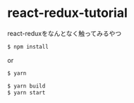 # react-redux-tutorial

react-reduxをなんとなく触ってみるやつ

```sh
$ npm install
```
or
```sh
$ yarn
```

```sh
$ yarn build
$ yarn start
```
